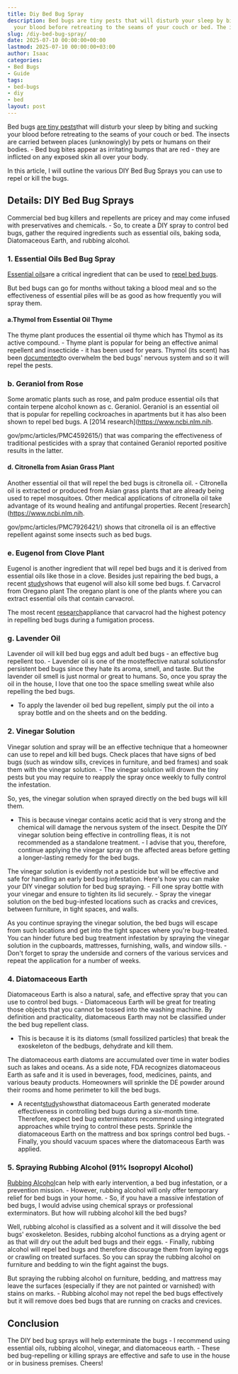 ```yaml
---
title: Diy Bed Bug Spray
description: Bed bugs are tiny pests that will disturb your sleep by biting and sucking
  your blood before retreating to the seams of your couch or bed. The insects are...
slug: /diy-bed-bug-spray/
date: 2025-07-10 00:00:00+00:00
lastmod: 2025-07-10 00:00:00+03:00
author: Isaac
categories:
- Bed Bugs
- Guide
tags:
- bed-bugs
- diy
- bed
layout: post
---
```

Bed bugs [are tiny pests](https://pestpolicy.com/bed-bug-life-cycle/)that will disturb your sleep by biting and sucking your blood before retreating to the seams of your couch or bed. The insects are carried between places (unknowingly) by pets or humans on their bodies. - Bed bug bites appear as irritating bumps that are red - they are inflicted on any exposed skin all over your body.

In this article, I will outline the various DIY Bed Bug Sprays you can use to repel or kill the bugs.

##  Details: DIY Bed Bug Sprays

Commercial bed bug killers and repellents are pricey and may come infused with preservatives and chemicals. - So, to create a DIY spray to control bed bugs, gather the required ingredients such as essential oils, baking soda, Diatomaceous Earth, and rubbing alcohol.

###  1. Essential Oils Bed Bug Spray

[Essential oils](https://pestpolicy.com/essential-oils-for-[bed-bugs](https://pestpolicy.com/are-bed-bug-eggs-hard-or-soft/)/)are a critical ingredient that can be used to [repel bed bugs](https://www.purdue.edu/newsroom/releases/2019/Q1/study-identifies-essential-oil-compounds-most-toxic-to-bed-bugs.html).

But bed bugs can go for months without taking a blood meal and so the effectiveness of essential piles will be as good as how frequently you will spray them.

####  a.Thymol from Essential Oil Thyme

The thyme plant produces the essential oil thyme which has Thymol as its active compound. - Thyme plant is popular for being an effective animal repellent and insecticide - it has been used for years. Thymol (its scent) has been [documented](https://www.ncbi.nlm.nih.gov/pmc/articles/PMC6408565/)to overwhelm the bed bugs' nervous system and so it will repel the pests.

###  b. Geraniol from Rose

Some aromatic plants such as rose, and palm produce essential oils that contain terpene alcohol known as c. Geraniol. Geraniol is an essential oil that is popular for repelling cockroaches in apartments but it has also been shown to repel bed bugs. A [2014 research](https://www.ncbi.nlm.nih.

gov/pmc/articles/PMC4592615/) that was comparing the effectiveness of traditional pesticides with a spray that contained Geraniol reported positive results in the latter.

####  d. Citronella from Asian Grass Plant

Another essential oil that will repel the bed bugs is citronella oil. - Citronella oil is extracted or produced from Asian grass plants that are already being used to repel mosquitoes. Other medical applications of citronella oil take advantage of its wound healing and antifungal properties. Recent [research](https://www.ncbi.nlm.nih.

gov/pmc/articles/PMC7926421/) shows that citronella oil is an effective repellent against some insects such as bed bugs.

###  e. Eugenol from Clove Plant

Eugenol is another ingredient that will repel bed bugs and it is derived from essential oils like those in a clove. Besides just repairing the bed bugs, a recent [study](https://www.ncbi.nlm.nih.gov/pmc/articles/PMC7074276/)shows that eugenol will also kill some bed bugs. f. Carvacrol from Oregano plant The oregano plant is one of the plants where you can extract essential oils that contain carvacrol.

The most recent [research](https://www.ncbi.nlm.nih.gov/pmc/articles/PMC6408565/)appliance that carvacrol had the highest potency in repelling bed bugs during a fumigation process.

###  g. Lavender Oil

Lavender oil will kill bed bug eggs and adult bed bugs - an effective bug repellent too. - Lavender oil is one of the mosteffective natural solutionsfor persistent bed bugs since they hate its aroma, smell, and taste. But the lavender oil smell is just normal or great to humans. So, once you spray the oil in the house, I love that one too the space smelling sweat while also repelling the bed bugs.

- To apply the lavender oil bed bug repellent, simply put the oil into a spray bottle and on the sheets and on the bedding.

###  2. Vinegar Solution

Vinegar solution and spray will be an effective technique that a homeowner can use to repel and kill bed bugs. Check places that have signs of bed bugs (such as window sills, crevices in furniture, and bed frames) and soak them with the vinegar solution. - The vinegar solution will drown the tiny pests but you may require to reapply the spray once weekly to fully control the infestation.

So, yes, the vinegar solution when sprayed directly on the bed bugs will kill them.

- This is because vinegar contains acetic acid that is very strong and the chemical will damage the nervous system of the insect. Despite the DIY vinegar solution being effective in controlling fleas, it is not recommended as a standalone treatment. - I advise that you, therefore, continue applying the vinegar spray on the affected areas before getting a longer-lasting remedy for the bed bugs.

The vinegar solution is evidently not a pesticide but will be effective and safe for handling an early bed bug infestation. Here's how you can make your DIY vinegar solution for bed bug spraying. - Fill one spray bottle with your vinegar and ensure to tighten its lid securely. - Spray the vinegar solution on the bed bug-infested locations such as cracks and crevices, between furniture, in tight spaces, and walls.

As you continue spraying the vinegar solution, the bed bugs will escape from such locations and get into the tight spaces where you're bug-treated. You can hinder future bed bug treatment infestation by spraying the vinegar solution in the cupboards, mattresses, furnishing, walls, and window sills. - Don't forget to spray the underside and corners of the various services and repeat the application for a number of weeks.

###  4. Diatomaceous Earth

Diatomaceous Earth is also a natural, safe, and effective spray that you can use to control bed bugs. - Diatomaceous Earth will be great for treating those objects that you cannot be tossed into the washing machine. By definition and practicality, diatomaceous Earth may not be classified under the bed bug repellent class.

- This is because it is its diatoms (small fossilized particles) that break the exoskeleton of the bedbugs, dehydrate and kill them.

The diatomaceous earth diatoms are accumulated over time in water bodies such as lakes and oceans. As a side note, FDA recognizes diatomaceous Earth as safe and it is used in beverages, food, medicines, paints, and various beauty products. Homeowners will sprinkle the DE powder around their rooms and home perimeter to kill the bed bugs.

- A recent[study](http://www.mdpi.com/2075-4450/5/4/942/pdf)showsthat diatomaceous Earth generated moderate effectiveness in controlling bed bugs during a six-month time. Therefore, expect bed bug exterminators recommend using integrated approaches while trying to control these pests. Sprinkle the diatomaceous Earth on the mattress and box springs control bed bugs. - Finally, you should vacuum spaces where the diatomaceous Earth was applied.

###  5. Spraying Rubbing Alcohol (91% Isopropyl Alcohol)

[Rubbing Alcohol](https://pestpolicy.com/does-rubbing-alcohol-kill-bed-bugs/)can help with early intervention, a bed bug infestation, or a prevention mission. - However, rubbing alcohol will only offer temporary relief for bed bugs in your home. - So, if you have a massive infestation of bed bugs, I would advise using chemical sprays or professional exterminators. But how will rubbing alcohol kill the bed bugs?

Well, rubbing alcohol is classified as a solvent and it will dissolve the bed bugs' exoskeleton. Besides, rubbing alcohol functions as a drying agent or as that will dry out the adult bed bugs and their eggs. - Finally, rubbing alcohol will repel bed bugs and therefore discourage them from laying eggs or crawling on treated surfaces. So you can spray the rubbing alcohol on furniture and bedding to win the fight against the bugs.

But spraying the rubbing alcohol on furniture, bedding, and mattress may leave the surfaces (especially if they are not painted or varnished) with stains on marks. - Rubbing alcohol may not repel the bed bugs effectively but it will remove does bed bugs that are running on cracks and crevices.

##  Conclusion

The DIY bed bug sprays will help exterminate the bugs - I recommend using essential oils, rubbing alcohol, vinegar, and diatomaceous earth. - These bed bug-repelling or killing sprays are effective and safe to use in the house or in business premises. Cheers!